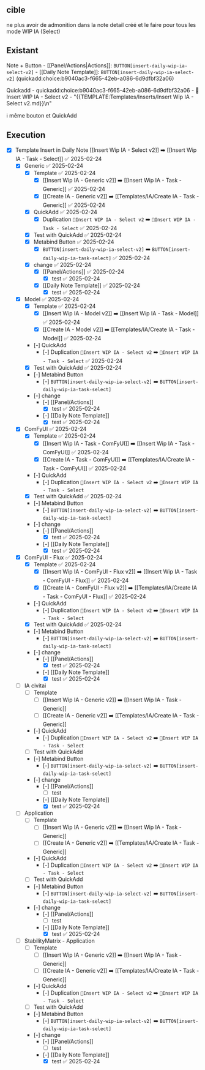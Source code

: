 ## cible
ne plus avoir de admonition dans la note detail créé et le faire pour tous les mode WIP IA (Select)

## Existant
Note + Button
	- [[Panel/Actions|Actions]]: `BUTTON[insert-daily-wip-ia-select-v2]`
	- [[Daily Note Template]]: `BUTTON[insert-daily-wip-ia-select-v2]` (quickadd:choice:b9040ac3-f665-42eb-a086-6d9dfbf32a06)

Quickadd
	- quickadd:choice:b9040ac3-f665-42eb-a086-6d9dfbf32a06
	- 🚧Insert WIP IA - Select v2
	- "{{TEMPLATE:Templates/Inserts/Insert Wip IA - Select v2.md}}\n"

ℹ️ même bouton et QuickAdd

## Execution

- [x] Template Insert in Daily Note [[Insert Wip IA - Select v2]] ➡️ [[Insert Wip IA - Task - Select]] ✅ 2025-02-24
	- [x] Generic ✅ 2025-02-24
		- [x] Template ✅ 2025-02-24
			- [x] [[Insert Wip IA - Generic v2]] ➡️ [[Insert Wip IA - Task - Generic]] ✅ 2025-02-24
			- [x] [[Create IA - Generic v2]] ➡️ [[Templates/IA/Create IA - Task - Generic]] ✅ 2025-02-24
		- [x] QuickAdd ✅ 2025-02-24
			- [x] Duplication  `🚧Insert WIP IA - Select v2` ➡️ `🚧Insert WIP IA - Task - Select` ✅ 2025-02-24
		- [x] Test with QuickAdd ✅ 2025-02-24
		- [x] Metabind Button ✅ 2025-02-24
			- [x] `BUTTON[insert-daily-wip-ia-select-v2]`  ➡️  `BUTTON[insert-daily-wip-ia-task-select]` ✅ 2025-02-24
		- [x] change ✅ 2025-02-24
			- [x] [[Panel/Actions]] ✅ 2025-02-24
				- [x] test ✅ 2025-02-24
			- [x] [[Daily Note Template]] ✅ 2025-02-24
				- [x] test ✅ 2025-02-24
	- [x] Model ✅ 2025-02-24
		- [x] Template ✅ 2025-02-24
			- [x] [[Insert Wip IA - Model v2]] ➡️ [[Insert Wip IA - Task - Model]] ✅ 2025-02-24
			- [x] [[Create IA - Model v2]] ➡️ [[Templates/IA/Create IA - Task - Model]] ✅ 2025-02-24
		- [-] QuickAdd
			- [-] Duplication  `🚧Insert WIP IA - Select v2` ➡️ `🚧Insert WIP IA - Task - Select` ✅ 2025-02-24
		- [x] Test with QuickAdd ✅ 2025-02-24
		- [-] Metabind Button
			- [-] `BUTTON[insert-daily-wip-ia-select-v2]`  ➡️  `BUTTON[insert-daily-wip-ia-task-select]`
		- [-] change
			- [-] [[Panel/Actions]]
				- [x] test ✅ 2025-02-24
			- [-] [[Daily Note Template]]
				- [x] test ✅ 2025-02-24
	- [x] ComFyUI ✅ 2025-02-24
		- [x] Template ✅ 2025-02-24
			- [x] [[Insert Wip IA - Task - ComFyUI]] ➡️ [[Insert Wip IA - Task - ComFyUI]] ✅ 2025-02-24
			- [x] [[Create IA - Task - ComFyUI]] ➡️ [[Templates/IA/Create IA - Task - ComFyUI]] ✅ 2025-02-24
		- [-] QuickAdd
			- [-] Duplication  `🚧Insert WIP IA - Select v2` ➡️ `🚧Insert WIP IA - Task - Select`
		- [x] Test with QuickAdd ✅ 2025-02-24
		- [-] Metabind Button
			- [-] `BUTTON[insert-daily-wip-ia-select-v2]`  ➡️  `BUTTON[insert-daily-wip-ia-task-select]`
		- [-] change
			- [-] [[Panel/Actions]]
				- [x] test ✅ 2025-02-24
			- [-] [[Daily Note Template]]
				- [x] test ✅ 2025-02-24
	- [x] ComFyUI - Flux ✅ 2025-02-24
		- [x] Template ✅ 2025-02-24
			- [x] [[Insert Wip IA - ComFyUI - Flux v2]] ➡️ [[Insert Wip IA - Task - ComFyUI - Flux]] ✅ 2025-02-24
			- [x] [[Create IA - ComFyUI - Flux v2]] ➡️ [[Templates/IA/Create IA - Task - ComFyUI - Flux]] ✅ 2025-02-24
		- [-] QuickAdd
			- [-] Duplication  `🚧Insert WIP IA - Select v2` ➡️ `🚧Insert WIP IA - Task - Select`
		- [x] Test with QuickAdd ✅ 2025-02-24
		- [-] Metabind Button
			- [-] `BUTTON[insert-daily-wip-ia-select-v2]`  ➡️  `BUTTON[insert-daily-wip-ia-task-select]`
		- [-] change
			- [-] [[Panel/Actions]]
				- [x] test ✅ 2025-02-24
			- [-] [[Daily Note Template]]
				- [x] test ✅ 2025-02-24
	- [ ] IA civitai
		- [ ] Template
			- [ ] [[Insert Wip IA - Generic v2]] ➡️ [[Insert Wip IA - Task - Generic]]
			- [ ] [[Create IA - Generic v2]] ➡️ [[Templates/IA/Create IA - Task - Generic]]
		- [-] QuickAdd
			- [-] Duplication  `🚧Insert WIP IA - Select v2` ➡️ `🚧Insert WIP IA - Task - Select`
		- [ ] Test with QuickAdd
		- [-] Metabind Button
			- [-] `BUTTON[insert-daily-wip-ia-select-v2]`  ➡️  `BUTTON[insert-daily-wip-ia-task-select]`
		- [-] change
			- [-] [[Panel/Actions]]
				- [ ] test
			- [-] [[Daily Note Template]]
				- [x] test ✅ 2025-02-24
	- [ ] Application
		- [ ] Template
			- [ ] [[Insert Wip IA - Generic v2]] ➡️ [[Insert Wip IA - Task - Generic]]
			- [ ] [[Create IA - Generic v2]] ➡️ [[Templates/IA/Create IA - Task - Generic]]
		- [-] QuickAdd
			- [-] Duplication  `🚧Insert WIP IA - Select v2` ➡️ `🚧Insert WIP IA - Task - Select`
		- [ ] Test with QuickAdd
		- [-] Metabind Button
			- [-] `BUTTON[insert-daily-wip-ia-select-v2]`  ➡️  `BUTTON[insert-daily-wip-ia-task-select]`
		- [-] change
			- [-] [[Panel/Actions]]
				- [ ] test
			- [-] [[Daily Note Template]]
				- [x] test ✅ 2025-02-24
	- [ ] StabilityMatrix - Application
		- [ ] Template
			- [ ] [[Insert Wip IA - Generic v2]] ➡️ [[Insert Wip IA - Task - Generic]]
			- [ ] [[Create IA - Generic v2]] ➡️ [[Templates/IA/Create IA - Task - Generic]]
		- [-] QuickAdd
			- [-] Duplication  `🚧Insert WIP IA - Select v2` ➡️ `🚧Insert WIP IA - Task - Select`
		- [ ] Test with QuickAdd
		- [-] Metabind Button
			- [-] `BUTTON[insert-daily-wip-ia-select-v2]`  ➡️  `BUTTON[insert-daily-wip-ia-task-select]`
		- [-] change
			- [-] [[Panel/Actions]]
				- [ ] test
			- [-] [[Daily Note Template]]
				- [x] test ✅ 2025-02-24

